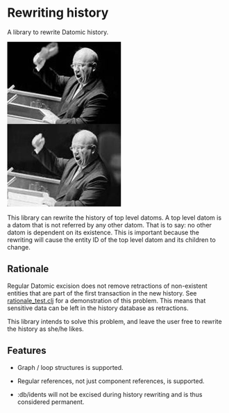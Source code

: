 # Rewriting history

A library to rewrite Datomic history.

![Shoe-banging incident](Khruschev_shoe_fake.jpg "Shoe-banging incident")

This library can rewrite the history of top level datoms.
A top level datom is a datom that is not referred by any other datom.
That is to say: no other datom is dependent on its existence.
This is important because the rewriting will cause the entity ID of the top level
datom and its children to change.

## Rationale

Regular Datomic excision does not remove retractions of non-existent entities 
that are part of the first transaction in the new history.
See [rationale_test.clj](test/no/nsd/rationale_test.clj) for a demonstration
of this problem.
This means that sensitive data can be left in the history database as retractions.

This library intends to solve this problem, and leave the user free to rewrite the history
as she/he likes.

## Features

* Graph / loop structures is supported.

* Regular references, not just component references, is supported.

* :db/idents will not be excised during history rewriting and is thus considered permanent.
